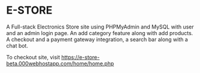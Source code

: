 # E-STORE
A Full-stack Electronics Store site using PHPMyAdmin and MySQL with user and an admin login page. An add category feature along with add products.  A checkout and a payment gateway integration, a search bar along with a chat bot.

To checkout site, visit https://e-store-beta.000webhostapp.com/home/home.php
